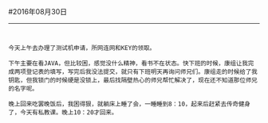 #2016年08月30日
- - - - -
#
    今天上午去办理了测试机申请，所网连网和KEY的领取。

    下午主要在看JAVA，但比较困，感觉没什么精神，看书不在状态。快下班的时候，康组让我完成两项登记表的填写，写完后我没法提交，就只有下班明天再询问师兄们。康组走的时候给了我钥匙，但我锁门的时候硬是没锁上，最后找隔壁热心的师兄帮忙解决了，现在还不知道那位师兄的名字呢。

    晚上回来吃罢晚饭后，我困得狠，就躺床上睡了会，一睡睡到8：10，起来后赶紧去传奇健身了，今天有私教课。晚上10：20才回来。